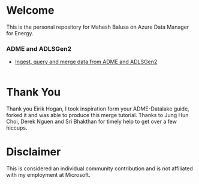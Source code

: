 # Welcome
This is the personal repository for Mahesh Balusa on Azure Data Manager for Energy.

### ADME and ADLSGen2
- [Ingest, query and merge data from ADME and ADLSGen2](/Guides/Synapse/DataLakeIntegration/)
<br /><br />

# Thank You
Thank you Eirik Hogan, I took inspiration form your ADME-Datalake guide, forked it and was able to produce this merge tutorial. Thanks to Jung Hun Choi, Derek Nguen and Sri Bhakthan for timely help to get over a few hiccups.

# Disclaimer
This is considered an individual community contribution and is not affiliated with my employment at Microsoft.
